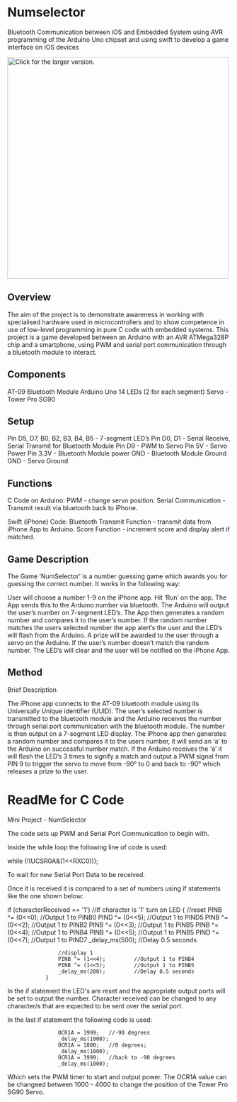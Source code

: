 # Numselector
Bluetooth Communication between iOS and Embedded System using AVR programming of the Arduino Uno chipset and using swift to develop a game interface on iOS devices

<a href="https://drive.google.com/file/d/1CbKuc0VuqspykuOxKrGJSAwuQWmyIx0w/view?usp=sharing"><img src="https://drive.google.com/uc?export=view&id=XXX" style="width: 500px; max-width: 100%; height: auto" title="Click for the larger version." /></a>

## Overview

The aim of the project is to demonstrate awareness in working with specialised hardware used in microcontrollers and to show competence in use of low-level programming in pure C code with embedded systems. This project is a game developed between an Arduino with an AVR ATMega328P chip and a smartphone, using PWM and serial port communication through a bluetooth module to interact.

## Components

AT-09 Bluetooth Module
Arduino Uno
14 LEDs (2 for each segment)
Servo - Tower Pro SG90

## Setup

Pin D5, D7, B0, B2, B3, B4, B5 - 7-segment LED’s
Pin D0, D1 - Serial Receive, Serial Transmit for Bluetooth Module
Pin D9 - PWM to Servo
Pin 5V - Servo Power
Pin 3.3V - Bluetooth Module power
GND - Bluetooth Module Ground
GND - Servo Ground


## Functions

C Code on Arduino:
PWM - change servo position.
Serial Communication - Transmit result via bluetooth back to iPhone.

Swift (iPhone) Code:
Bluetooth Transmit Function - transmit data from iPhone App to Arduino.
Score Function - increment score and display alert if matched.

## Game Description

The Game ‘NumSelector’ is a number guessing game which awards you for guessing the correct number. It works in the following way:

User will choose a number 1-9 on the iPhone app.
Hit ‘Run’ on the app.
The App sends this to the Arduino number via bluetooth.
The Arduino will output the user’s number on 7-segment LED’s.
The App then generates a random number and compares it to the user’s number.
If the random number matches the users selected number the app alert’s the user and the LED’s will flash from the Arduino.
A prize will be awarded to the user through a servo on the Arduino.
If the user’s number doesn’t match the random number. The LED’s will clear and the user will be notified on the iPhone App.

## Method

Brief Description

The iPhone app connects to the AT-09 bluetooth module using its Universally Unique identifier  (UUID). The user’s selected number is transmitted to the bluetooth module and the Arduino receives the number through serial port communication with the bluetooth module. The number is then output on a 7-segment LED display. The iPhone app then generates a random number and compares it to the users number, it will send an ‘a’ to the Arduino on successful number match. If the Arduino receives the ‘a’ it will flash the LED’s 3 times to signify a match and output a PWM signal from PIN 9 to trigger the servo to move from -90° to 0  and back to -90° which releases a prize to the user.



# ReadMe for C Code

Mini Project - NumSelector

The code sets up PWM and Serial Port Communication to begin with.

Inside the while loop the following line of code is used:

while (!(UCSR0A&(1<<RXC0)));

To wait for new Serial Port Data to be received.

Once it is received it is compared to a set of numbers using if statements like the one shown below:

if (characterReceived == '1')		//If character is '1' turn on LED
				{
					//reset
					PINB ^= (0<<0);			//Output 1 to PINB0
					PIND ^= (0<<5);			//Output 1 to PIND5
					PINB ^= (0<<2);			//Output 1 to PINB2
					PINB ^= (0<<3);			//Output 1 to PINB5
					PINB ^= (0<<4);			//Output 1 to PINB4
					PINB ^= (0<<5);			//Output 1 to PINB5
					PIND ^= (0<<7);			//Output 1 to PIND7
					_delay_ms(500);			//Delay 0.5 seconds
					
					//display 1
					PINB ^= (1<<4);			//Output 1 to PINB4
					PINB ^= (1<<5);			//Output 1 to PINB5
					_delay_ms(200);			//Delay 0.5 seconds
				}

In the if statement the LED's are reset and the appropriate output ports will be set to output the number.
Character received can be changed to any character/s that are expected to be sent over the serial port.

In the last if statement the following code is used:

					OCR1A = 3999;	//-90 degrees
					_delay_ms(1000);
					OCR1A = 1800;	//0 degrees;	
					_delay_ms(1000);
					OCR1A = 3999;	//back to -90 degrees
					_delay_ms(1000);

Which sets the PWM timer to start and output power. 
The OCR1A value can be changeed between 1000 - 4000 to change the position of the Tower Pro SG90 Servo.

